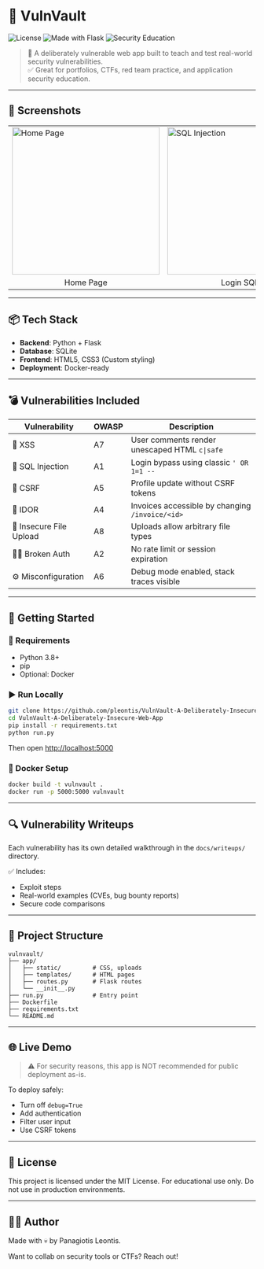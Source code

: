 # 🔐 VulnVault

![License](https://img.shields.io/badge/license-MIT-green.svg) ![Made with Flask](https://img.shields.io/badge/Made%20with-Flask-blue.svg) ![Security Education](https://img.shields.io/badge/Purpose-Security%20Training-orange)

> 🎯 A deliberately vulnerable web app built to teach and test real-world security vulnerabilities.  
> ✅ Great for portfolios, CTFs, red team practice, and application security education.

---

## 🎨 Screenshots

<table>
  <tr>
  <td><img src="https://github.com/user-attachments/assets/095f84d6-f3c4-4adb-b69c-661c1e2c9b97" alt="Home Page" width="300"></td>
  <td><img src="https://github.com/user-attachments/assets/a1dc1921-e67e-413b-8308-26a9d8322432" alt="SQL Injection" width="300"></td>
</tr>

  <tr>
    <td align="center">Home Page</td>
    <td align="center">Login SQLi</td>
  </tr>
</table>

---

## 📦 Tech Stack

- **Backend**: Python + Flask
- **Database**: SQLite
- **Frontend**: HTML5, CSS3 (Custom styling)
- **Deployment**: Docker-ready

---

## 💣 Vulnerabilities Included

| Vulnerability | OWASP | Description |
|---------------|-------|-------------|
| 💬 XSS | A7 | User comments render unescaped HTML `c\|safe` |
| 🛑 SQL Injection | A1 | Login bypass using classic `' OR 1=1 --` |
| 🔁 CSRF | A5 | Profile update without CSRF tokens |
| 🧾 IDOR | A4 | Invoices accessible by changing `/invoice/<id>` |
| 📎 Insecure File Upload | A8 | Uploads allow arbitrary file types |
| 🧑‍💻 Broken Auth | A2 | No rate limit or session expiration |
| ⚙️ Misconfiguration | A6 | Debug mode enabled, stack traces visible |

---

## 🚀 Getting Started

### 🔧 Requirements

- Python 3.8+
- pip
- Optional: Docker

### ▶️ Run Locally

```bash
git clone https://github.com/pleontis/VulnVault-A-Deliberately-Insecure-Web-App.git
cd VulnVault-A-Deliberately-Insecure-Web-App
pip install -r requirements.txt
python run.py
````

Then open [http://localhost:5000](http://localhost:5000)

### 🐳 Docker Setup

```bash
docker build -t vulnvault .
docker run -p 5000:5000 vulnvault
```

---

## 🔍 Vulnerability Writeups

Each vulnerability has its own detailed walkthrough in the `docs/writeups/` directory.

✅ Includes:

* Exploit steps
* Real-world examples (CVEs, bug bounty reports)
* Secure code comparisons

---

## 📂 Project Structure

```
vulnvault/
├── app/
│   ├── static/         # CSS, uploads
│   ├── templates/      # HTML pages
│   ├── routes.py       # Flask routes
│   └── __init__.py
├── run.py              # Entry point
├── Dockerfile
├── requirements.txt
└── README.md
```

---

## 🌐 Live Demo

> ⚠️ For security reasons, this app is NOT recommended for public deployment as-is.

To deploy safely:

* Turn off `debug=True`
* Add authentication
* Filter user input
* Use CSRF tokens

---

## 📘 License

This project is licensed under the MIT License.
For educational use only. Do not use in production environments.

---

## 🙋‍♀️ Author

Made with 💀 by Panagiotis Leontis.

Want to collab on security tools or CTFs? Reach out!


